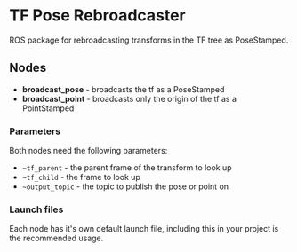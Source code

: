 # TF Pose Rebroadcaster

ROS package for rebroadcasting transforms in the TF tree as PoseStamped.

## Nodes

* **broadcast_pose** - broadcasts the tf as a PoseStamped
* **broadcast_point** - broadcasts only the origin of the tf as a PointStamped

### Parameters

Both nodes need the following parameters:

* `~tf_parent` - the parent frame of the transform to look up
* `~tf_child` - the frame to look up 
* `~output_topic` - the topic to publish the pose or point on

### Launch files

Each node has it's own default launch file, including this in your project is the recommended usage.

